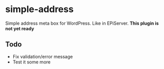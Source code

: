 simple-address
==============

Simple address meta box for WordPress. Like in EPiServer. **This plugin is not yet ready**

## Todo

* Fix validation/error message
* Test it some more

